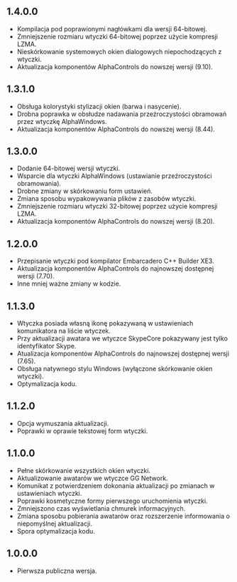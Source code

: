 1.4.0.0
-----
* Kompilacja pod poprawionymi nagłówkami dla wersji 64-bitowej.
* Zmniejszenie rozmiaru wtyczki 64-bitowej poprzez użycie kompresji LZMA.
* Nieskórkowanie systemowych okien dialogowych niepochodzących z wtyczki.
* Aktualizacja komponentów AlphaControls do nowszej wersji (9.10).

1.3.1.0
-----
* Obsługa kolorystyki stylizacji okien (barwa i nasycenie).
* Drobna poprawka w obsłudze nadawania przeźroczystości obramowań przez wtyczkę AlphaWindows.
* Aktualizacja komponentów AlphaControls do nowszej wersji (8.44).

1.3.0.0
-----
* Dodanie 64-bitowej wersji wtyczki.
* Wsparcie dla wtyczki AlphaWindows (ustawianie przeźroczystości obramowania).
* Drobne zmiany w skórkowaniu form ustawień.
* Zmiana sposobu wypakowywania plików z zasobów wtyczki.
* Zmniejszenie rozmiaru wtyczki 32-bitowej poprzez użycie kompresji LZMA.
* Aktualizacja komponentów AlphaControls do nowszej wersji (8.20).

1.2.0.0
-----
* Przepisanie wtyczki pod kompilator Embarcadero C++ Builder XE3.
* Aktualizacja komponentów AlphaControls do najnowszej dostępnej wersji (7.70).
* Inne mniej ważne zmiany w kodzie.

1.1.3.0
-----
* Wtyczka posiada własną ikonę pokazywaną w ustawieniach komunikatora na liście wtyczek.
* Przy aktualizacji awatara we wtyczce SkypeCore pokazywany jest tylko identyfikator Skype.
* Atualizacja komponentów AlphaControls do najnowszej dostępnej wersji (7.65).
* Obsługa natywnego stylu Windows (wyłączone skórkowanie okien wtyczki).
* Optymalizacja kodu.

1.1.2.0
-----
* Opcja wymuszania aktualizacji.
* Poprawki w oprawie tekstowej form wtyczki.

1.1.0.0
-----
* Pełne skórkowanie wszystkich okien wtyczki.
* Aktualizowanie awatarów we wtyczce GG Network.
* Komunikat z potwierdzeniem dokonania aktualizacji po zmianach w ustawieniach wtyczki.
* Poprawki kosmetyczne formy pierwszego uruchomienia wtyczki.
* Zmniejszono czas wyświetlania chmurek informacyjnych.
* Zmiana sposobu pobierania awatarów oraz rozszerzenie informowania o niepomyślnej aktualizacji.
* Spora optymalizacja kodu.

1.0.0.0
-----
* Pierwsza publiczna wersja.
